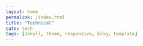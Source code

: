 ```yaml
---
layout: home
permalink: /index.html
title: "Technical"
cate: tech
tags: [Jekyll, theme, responsive, blog, template]
---
```


